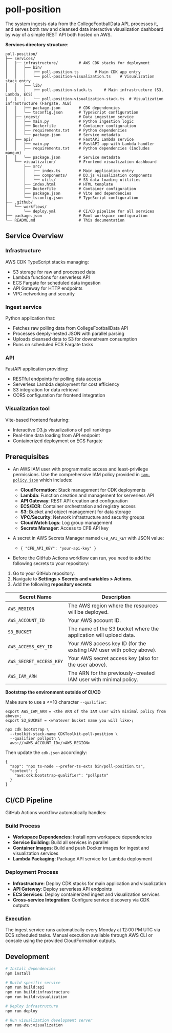 # poll-position

The system ingests data from the CollegeFootballData API, processes it, and serves both raw and cleansed data interactive visualization dashboard by way of a simple REST API both hosted on AWS.

**Services directory structure**:

```
poll-position/
├── services/
│   ├── infrastructure/         # AWS CDK stacks for deployment
│   │   ├── bin/
│   │   │   ├── poll-position.ts       # Main CDK app entry
│   │   │   └── poll-position-visualization.ts    # Visualization stack entry
│   │   ├── lib/
│   │   │   ├── poll-position-stack.ts     # Main infrastructure (S3, Lambda, ECS)
│   │   │   └── poll-position-visualization-stack.ts  # Visualization infrastructure (Fargate, ALB)
│   │   ├── package.json        # CDK dependencies
│   │   └── tsconfig.json       # TypeScript configuration
│   ├── ingest/                 # Data ingestion service
│   │   ├── main.py             # Python ingestion logic
│   │   ├── Dockerfile          # Container configuration
│   │   ├── requirements.txt    # Python dependencies
│   │   └── package.json        # Service metadata
│   ├── api/                    # FastAPI Lambda service
│   │   ├── main.py             # FastAPI app with Lambda handler
│   │   ├── requirements.txt    # Python dependencies (includes mangum)
│   │   └── package.json        # Service metadata
│   └── visualization/          # Frontend visualization dashboard
│       ├── src/
│       │   ├── index.ts        # Main application entry
│       │   ├── components/     # D3.js visualization components
│       │   └── utils/          # S3 data loading utilities
│       ├── index.html          # HTML template
│       ├── Dockerfile          # Container configuration  
│       ├── package.json        # Vite and dependencies
│       └── tsconfig.json       # TypeScript configuration
├── .github/
│   └── workflows/
│       └── deploy.yml          # CI/CD pipeline for all services
├── package.json                # Root workspace configuration
└── README.md                   # This documentation
```

## Service Overview

### Infrastructure
AWS CDK TypeScript stacks managing:
- S3 storage for raw and processed data
- Lambda functions for serverless API
- ECS Fargate for scheduled data ingestion
- API Gateway for HTTP endpoints
- VPC networking and security

### Ingest service
Python application that:
- Fetches raw polling data from CollegeFootballData API
- Processes deeply-nested JSON with parallel parsing
- Uploads cleansed data to S3 for downstream consumption
- Runs on scheduled ECS Fargate tasks

### API
FastAPI application providing:
- RESTful endpoints for polling data access
- Serverless Lambda deployment for cost efficiency
- S3 integration for data retrieval
- CORS configuration for frontend integration

### Visualization tool  
Vite-based frontend featuring:
- Interactive D3.js visualizations of poll rankings
- Real-time data loading from API endpoint
- Containerized deployment on ECS Fargate

## Prerequisites

- An AWS IAM user with programmatic access and least-privilege permissions. Use the comprehensive IAM policy provided in [`iam-policy.json`](./iam-policy.json) which includes:
  - **CloudFormation**: Stack management for CDK deployments
  - **Lambda**: Function creation and management for serverless API
  - **API Gateway**: REST API creation and configuration
  - **ECS/ECR**: Container orchestration and registry access
  - **S3**: Bucket and object management for data storage
  - **VPC/Security**: Network infrastructure and security groups
  - **CloudWatch Logs**: Log group management
  - **Secrets Manager**: Access to CFB API key

- A secret in AWS Secrets Manager named `CFB_API_KEY` with JSON value:
  - `{ "CFB_API_KEY": "your-api-key" }`
- Before the GitHub Actions workflow can run, you need to add the following secrets to your repository:
1. Go to your GitHub repository.
2. Navigate to **Settings > Secrets and variables > Actions**.
3. Add the following **repository secrets**:

| Secret Name           | Description                                      |
|-----------------------|--------------------------------------------------|
| `AWS_REGION`          | The AWS region where the resources will be deployed. |
| `AWS_ACCOUNT_ID`      | Your AWS account ID.                             |
| `S3_BUCKET`           | The name of the S3 bucket where the application will upload data. |
| `AWS_ACCESS_KEY_ID`   | Your AWS access key ID (for the existing IAM user with policy above). |
| `AWS_SECRET_ACCESS_KEY` | Your AWS secret access key (also for the user above). |
| `AWS_IAM_ARN`         | The ARN for the previously-created IAM user with minimal policy. |

**Bootstrap the environment outside of CI/CD**

Make sure to use a <=10 character `--qualifier`:
```
export AWS_IAM_ARN = <the ARN of the IAM user with minimal policy from above>;
export S3_BUCKET = <whatever bucket name you will like>;

npx cdk bootstrap \
  --toolkit-stack-name CDKToolkit-poll-position \
  --qualifier pollpstn \
  aws://<AWS_ACCOUNT_ID>/<AWS_REGION>
```
Then update the `cdk.json` accordingly:

```
{
  "app": "npx ts-node --prefer-ts-exts bin/poll-position.ts",
  "context": {
    "aws:cdk:bootstrap-qualifier": "pollpstn"
  }
}
```

## CI/CD Pipeline

GitHub Actions workflow automatically handles:

### Build Process
- **Workspace Dependencies**: Install npm workspace dependencies
- **Service Building**: Build all services in parallel
- **Container Images**: Build and push Docker images for ingest and visualization services
- **Lambda Packaging**: Package API service for Lambda deployment

### Deployment Process  
- **Infrastructure**: Deploy CDK stacks for main application and visualization
- **API Gateway**: Deploy serverless API endpoints
- **ECS Services**: Deploy containerized ingest and visualization services
- **Cross-service Integration**: Configure service discovery via CDK outputs

### Execution

The ingest service runs automatically every Monday at 12:00 PM UTC via ECS scheduled tasks. Manual execution available through AWS CLI or console using the provided CloudFormation outputs.

## Development

```bash
# Install dependencies
npm install

# Build specific service
npm run build:api
npm run build:infrastructure  
npm run build:visualization

# Deploy infrastructure
npm run deploy

# Run visualization development server
npm run dev:visualization
```